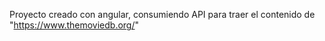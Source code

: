 
Proyecto creado con angular, consumiendo API para traer el contenido de "https://www.themoviedb.org/"
